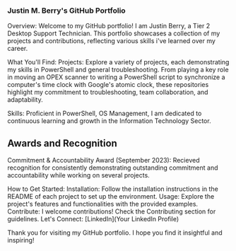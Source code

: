 ### Justin M. Berry's GitHub Portfolio

Overview:
Welcome to my GitHub portfolio! I am Justin Berry, a Tier 2 Desktop Support Technician. This portfolio showcases a collection of my projects and contributions, reflecting various skills i've learned over my career.

What You'll Find:
Projects: Explore a variety of projects, each demonstrating my skills in PowerShell and general troubleshooting. From playing a key role in moving an OPEX scanner to writing a PowerShell script to synchronize a computer's time clock with Google's atomic clock, these repositories highlight my commitment to troubleshooting, team collaboration, and adaptability.

Skills: Proficient in PowerShell, OS Management, I am dedicated to continuous learning and growth in the Information Technology Sector.

## Awards and Recognition
Commitment & Accountability Award (September 2023): Recieved recognition for consistently demonstrating outstanding commitment and accountability while working on several projects.

How to Get Started:
Installation: Follow the installation instructions in the README of each project to set up the environment.
Usage: Explore the project's features and functionalities with the provided examples.
Contribute: I welcome contributions! Check the Contributing section for guidelines.
Let's Connect:
[LinkedIn](Your LinkedIn Profile)

Thank you for visiting my GitHub portfolio. I hope you find it insightful and inspiring!
